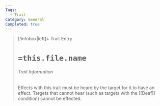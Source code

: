 ```yaml
---
Tags:
  - Trait
Category: General
Completed: true
---
```

> [!infobox|left]+ Trait Entry
> # `=this.file.name`
> ###### Trait Information
> Effects with this trait must be heard by the target for it to have an effect. Targets that cannot hear (such as targets with the [[Deaf]] condition) cannot be effected.